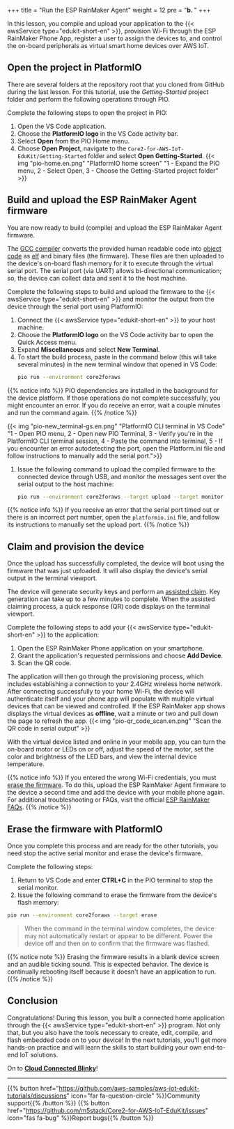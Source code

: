 +++
title = "Run the ESP RainMaker Agent"
weight = 12
pre = "<b>b. </b>"
+++

In this lesson, you compile and upload your application to the {{< awsService type="edukit-short-en" >}}, provision Wi-Fi through the ESP RainMaker Phone App, register a user to assign the devices to, and control the on-board peripherals as virtual smart home devices over AWS IoT.

## Open the project in PlatformIO
There are several folders at the repository root that you cloned from GitHub during the last lesson. For this tutorial, use the *Getting-Started* project folder and perform the following operations through PIO. 

Complete the following steps to open the project in PIO: 
1. Open the VS Code application. 
1. Choose the **PlatformIO logo** in the VS Code activity bar.
1. Select **Open** from the PIO Home menu. 
1. Choose **Open Project**, navigate to the `Core2-for-AWS-IoT-EduKit/Getting-Started` folder and select **Open Getting-Started**.
{{< img "pio-home.en.png" "PlatformIO home screen" "1 - Expand the PIO menu, 2 - Select Open, 3 - Choose the Getting-Started project folder" >}}

## Build and upload the ESP RainMaker Agent firmware
You are now ready to build (compile) and upload the ESP RainMaker Agent firmware. 

The [GCC compiler](https://gcc.gnu.org/onlinedocs/gcc/) converts the provided human readable code into [object code](https://en.wikipedia.org/wiki/Object_code) as [elf](https://en.wikipedia.org/wiki/Executable_and_Linkable_Format) and binary files (the firmware). These files are then uploaded to the device's on-board flash memory for it to execute through the virtual serial port. The serial port (via UART) allows bi-directional communication; so, the device can collect data and sent it to the host machine. 

Complete the following steps to build and upload the firmware to the {{< awsService type="edukit-short-en" >}} and monitor the output from the device through the serial port using PlatformIO:
1. Connect the {{< awsService type="edukit-short-en" >}} to your host machine.
1. Choose the **PlatformIO logo** on the VS Code activity bar to open the Quick Access menu.
1. Expand **Miscellaneous** and select **New Terminal**.
1. To start the build process, paste in the command below (this will take several minutes) in the new terminal window that opened in VS Code:
    ```bash
    pio run --environment core2foraws
    ```

{{% notice info %}}
PIO dependencies are installed in the background for the device platform. If those operations do not complete successfully, you might encounter an error. If you do receive an error, wait a couple minutes and run the command again.
{{% /notice %}}

{{< img "pio-new_terminal-gs.en.png" "PlatformIO CLI terminal in VS Code" "1 - Open PIO menu, 2 - Open new PIO Terminal, 3 - Verify you're in the PlatformIO CLI terminal session, 4 - Paste the command into terminal, 5 - If you encounter an error autodetecting the port, open the Platform.ini file and follow instructions to manually add the serial port.">}}

1. Issue the following command to upload the compiled firmware to the connected device through USB, and monitor the messages sent over the serial output to the host machine:
    ```bash
    pio run --environment core2foraws --target upload --target monitor
    ```
{{% notice info %}}
If you receive an error that the serial port timed out or there is an incorrect port number, open the `platformio.ini` file, and follow its instructions to manually set the upload port.
{{% /notice %}}
## Claim and provision the device 
Once the upload has successfully completed, the device will boot using the firmware that was just uploaded. It will also display the device's serial output in the terminal viewport. 

The device will generate security keys and perform an [assisted claim](https://rainmaker.espressif.com/docs/claiming.html#assisted-claiming-esp32). Key generation can take up to a few minutes to complete. When the assisted claiming process, a quick response (QR) code displays on the terminal viewport.

Complete the following steps to add your {{< awsService type="edukit-short-en" >}} to the application:
1. Open the ESP RainMaker Phone application on your smartphone.
1. Grant the application's requested permissions and choose **Add Device**.
1. Scan the QR code. 

The application will then go through the provisioning process, which includes establishing a connection to your 2.4GHz wireless home network. After connecting successfully to your home Wi-Fi, the device will authenticate itself and your phone app will populate with multiple virtual devices that can be viewed and controlled. If the ESP RainMaker app shows displays the virtual devices as **offline**, wait a minute or two and pull down the page to refresh the app.
{{< img "pio-qr_code_scan.en.png" "Scan the QR code in serial output" >}}

With the virtual device listed and online in your mobile app, you can turn the on-board motor or LEDs on or off, adjust the speed of the motor, set the color and brightness of the LED bars, and view the internal device temperature.

{{% notice info %}}
If you entered the wrong Wi-Fi credentials, you must [erase the firmware](/en/getting-started/run-rainmaker.html#erasing-the-firmware-with-platformio). To do this, upload the ESP RainMaker Agent firmware to the device a second time and add the device with your mobile phone again. For additional troubleshooting or FAQs, visit the official [ESP RainMaker FAQs](https://rainmaker.espressif.com/docs/faqs.html).
{{% /notice %}}

## Erase the firmware with PlatformIO
Once you complete this process and are ready for the other tutorials, you need stop the active serial monitor and erase the device's firmware. 

Complete the following steps: 
1. Return to VS Code and enter **CTRL+C** in the PIO terminal to stop the serial monitor.
1. Issue the following command to erase the firmware from the device's flash memory:
```bash
pio run --environment core2foraws --target erase
```

>  When the command in the  terminal window completes, the device may not automatically restart or appear to be different. Power the device off and then on to confirm that the firmware was flashed.

{{% notice note %}}
Erasing the firmware results in a blank device screen and an audible ticking sound. This is expected behavior. The device is continually rebooting itself because it doesn't have an application to run.
{{% /notice %}}

## Conclusion
Congratulations! During this lesson, you built a connected home application through the {{< awsService type="edukit-short-en" >}} program. Not only that, but you also have the tools necessary to create, edit, compile, and flash embedded code on to your device! In the next tutorials, you'll get more hands-on practice and will learn the skills to start building your own end-to-end IoT solutions.

On to [**Cloud Connected Blinky**](/en/blinky-hello-world.html)!

---
{{% button href="https://github.com/aws-samples/aws-iot-edukit-tutorials/discussions" icon="far fa-question-circle" %}}Community support{{% /button %}} {{% button href="https://github.com/m5stack/Core2-for-AWS-IoT-EduKit/issues" icon="fas fa-bug" %}}Report bugs{{% /button %}}